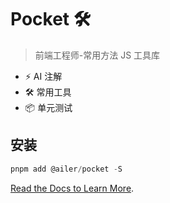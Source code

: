# Pocket 🛠️

> 前端工程师-常用方法 JS 工具库

- ⚡️ AI 注解
- 🛠️ 常用工具
- 📦 单元测试

## 安装
```js
pnpm add @ailer/pocket -S
```

[Read the Docs to Learn More](https://maotianyuan.github.io/ailer/doc/pocket.html).

